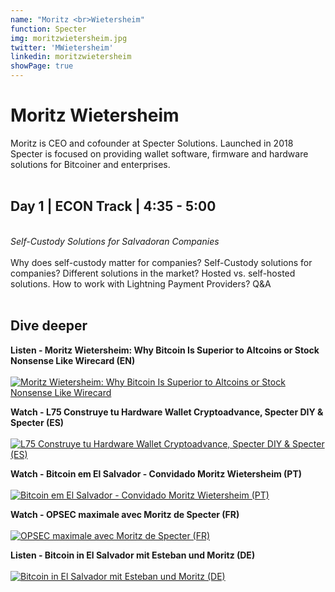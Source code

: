 ```yaml
---
name: "Moritz <br>Wietersheim"
function: Specter
img: moritzwietersheim.jpg
twitter: 'MWietersheim'
linkedin: moritzwietersheim
showPage: true
---
```


# Moritz Wietersheim
 
Moritz is CEO and cofounder at Specter Solutions. Launched in 2018 Specter is focused on providing wallet software, firmware and hardware solutions for Bitcoiner and enterprises. 
<br><br>

## Day 1 | ECON Track | 4:35 - 5:00
<br>
<i>Self-Custody Solutions for Salvadoran Companies</i><br><br>
Why does self-custody matter for companies? Self-Custody solutions for companies? Different solutions in the market? Hosted vs. self-hosted solutions. How to work with Lightning Payment Providers? Q&A<br><br>

## Dive deeper

<div class="grid grid-cols-1 md:grid-cols-2 gap-5">
<div class="p-3 my-2">

**Listen - Moritz Wietersheim: Why Bitcoin Is Superior to Altcoins or Stock Nonsense Like Wirecard (EN)** <br><br>
[ ![Moritz Wietersheim: Why Bitcoin Is Superior to Altcoins or Stock Nonsense Like Wirecard](/2022/content/moritz_anita.png)](https://bitcoinundco.com/en/moritz-wietersheim/)
</div>

<div class="p-3 my-2">

**Watch - L75 Construye tu Hardware Wallet Cryptoadvance, Specter DIY & Specter (ES)** <br><br>
[ ![L75 Construye tu Hardware Wallet Cryptoadvance, Specter DIY & Specter (ES)](/2022/content/moritz_lunaticoin.png)](https://www.youtube.com/watch?v=4sCZv1iVLgU/)
</div>

<div class="p-3 my-2">

**Watch - Bitcoin em El Salvador - Convidado Moritz Wietersheim (PT)** <br><br>
[ ![Bitcoin em El Salvador - Convidado Moritz Wietersheim (PT)](/2022/content/moritz_bitcoinheiros.png)](https://www.youtube.com/watch?v=OEy8Eb3xwe4/)
</div>

<div class="p-3 my-2">

**Watch - OPSEC maximale avec Moritz de Specter (FR)** <br><br>
[ ![OPSEC maximale avec Moritz de Specter (FR)](/2022/content/moritz_opsec.png)](https://www.youtube.com/watch?v=indhDwgVbVk/)
</div>

<div class="p-3 my-2">

**Listen - Bitcoin in El Salvador mit Esteban und Moritz (DE)** <br><br>
[ ![Bitcoin in El Salvador mit Esteban und Moritz (DE)](/2022/content/moritz_21.png)](https://einundzwanzig.space/podcast/interview-48-bitcoin-in-el-salvador-mit-esteban-und-moritz/)
</div>

</div>

<br>


